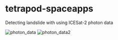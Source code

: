 # tetrapod-spaceapps
Detecting landslide with using ICESat-2 photon data



![photon_data](https://raw.githubusercontent.com/Mustaley/tetrapod-spaceapps/master/photon_data_graph_1.png)
![photon_data2](https://raw.githubusercontent.com/Mustaley/tetrapod-spaceapps/master/photon_data_graph_2.png)
